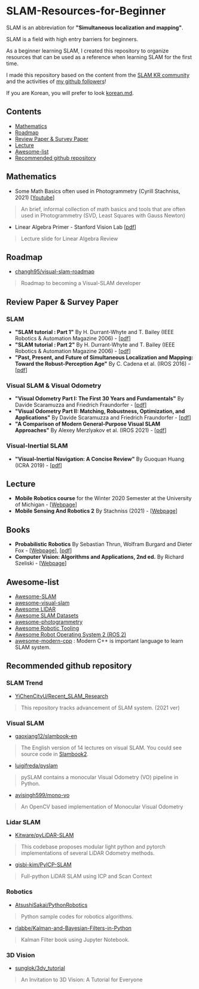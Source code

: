 # SLAM-Resources-for-Beginner

SLAM is an abbreviation for **"Simultaneous localization and mapping"**.  

SLAM is a field with high entry barriers for beginners.  

As a beginner learning SLAM, I created this repository to organize resources that can be used as a reference when learning SLAM for the first time.  

I made this repository based on the content from the [SLAM KR community](https://www.facebook.com/groups/slamkr/) and the activities of [my github followers](https://github.com/Taeyoung96?tab=following)!  

If you are Korean, you will prefer to look [korean.md](https://github.com/Taeyoung96/SLAM-Resources-for-Beginner/blob/master/korean.md).  

## Contents  

- [Mathematics](#Mathematics)  
- [Roadmap](#Roadmap)  
- [Review Paper & Survey Paper](#review-paper--survey-paper)  
- [Lecture](#Lecture)  
- [Awesome-list](#Awesome-list)  
- [Recommended github repository](#Recommended-github-repository)  

## Mathematics  

- Some Math Basics often used in Photogrammetry (Cyrill Stachniss, 2021) [[Youtube](https://youtu.be/Q042jupFMbU)]    
> An brief, informal collection of math basics and tools that are often used in Photogrammetry (SVD, Least Squares with Gauss Newton)  

- Linear Algebra Primer - Stanford Vision Lab [[pdf](http://vision.stanford.edu/teaching/cs131_fall1617/lectures/lecture2_linalg_review_cs131_2016.pdf)]  
> Lecture slide for Linear Algebra Review  

## Roadmap

- [changh95/visual-slam-roadmap](https://github.com/changh95/visual-slam-roadmap)  
> Roadmap to becoming a Visual-SLAM developer  

## Review Paper & Survey Paper    

### SLAM  

- **"SLAM tutorial : Part 1"** By H. Durrant-Whyte and T. Bailey (IEEE Robotics & Automation Magazine 2006) - [[pdf](https://www.doc.ic.ac.uk/~ajd/Robotics/RoboticsResources/SLAMTutorial1.pdf)]
- **"SLAM tutorial : Part 2"** By H. Durrant-Whyte and T. Bailey (IEEE Robotics & Automation Magazine 2006) - [[pdf](https://www.doc.ic.ac.uk/~ajd/Robotics/RoboticsResources/SLAMTutorial2.pdf)]  
- **"Past, Present, and Future of Simultaneous Localization and Mapping: Toward the Robust-Perception Age"** By C. Cadena et al. (IROS 2016) - [[pdf](http://rpg.ifi.uzh.ch/docs/TRO16_cadena.pdf)]  


### Visual SLAM & Visual Odometry  

- **"Visual Odometry Part I: The First 30 Years and Fundamentals"** By Davide Scaramuzza and Friedrich Fraundorfer - [[pdf](http://rpg.ifi.uzh.ch/docs/VO_Part_I_Scaramuzza.pdf)]  
- **"Visual Odometry Part II: Matching, Robustness, Optimization, and Applications"** By Davide Scaramuzza and Friedrich Fraundorfer - [[pdf](http://rpg.ifi.uzh.ch/docs/VO_Part_II_Scaramuzza.pdf)]  
- **"A Comparison of Modern General-Purpose Visual SLAM Approaches"** By Alexey Merzlyakov et al. (IROS 2021) - [[pdf](https://arxiv.org/abs/2107.07589)]  

### Visual-Inertial SLAM  

- **"Visual-Inertial Navigation: A Concise Review"** By Guoquan Huang (ICRA 2019) - [[pdf](https://arxiv.org/abs/1906.02650)]  

## Lecture  

- **Mobile Robotics course** for the Winter 2020 Semester at the University of Michigan - [[Webpage](http://robots.engin.umich.edu/mobilerobotics/?fbclid=IwAR1NcjOxtgv6ohDPxFkAXIMDn91933IgGSXvav0HpO8lBWwCP0agFkoUS5A#lectures)]  
- **Mobile Sensing And Robotics 2** By Stachniss (2021) - [[Webpage](https://www.ipb.uni-bonn.de/msr2-2021/)]  

## Books 

- **Probabilistic Robotics** By Sebastian Thrun, Wolfram Burgard and Dieter Fox - [[Webpage](https://mitpress.mit.edu/books/probabilistic-robotics)], [[pdf](https://docs.ufpr.br/~danielsantos/ProbabilisticRobotics.pdf)]  
- **Computer Vision: Algorithms and Applications, 2nd ed.** By Richard Szeliski - [[Webpage](http://szeliski.org/Book/)]

## Awesome-list  
- [Awesome-SLAM](https://github.com/SilenceOverflow/Awesome-SLAM)  
- [awesome-visual-slam](https://github.com/tzutalin/awesome-visual-slam)  
- [Awesome LIDAR](https://github.com/szenergy/awesome-lidar)  
- [Awesome SLAM Datasets](https://github.com/youngguncho/awesome-slam-datasets)  
- [awesome-photogrammetry](https://github.com/awesome-photogrammetry/awesome-photogrammetry)  
- [Awesome Robotic Tooling](https://github.com/protontypes/awesome-robotic-tooling#simultaneous-localization-and-mapping)  
- [Awesome Robot Operating System 2 (ROS 2)](https://github.com/fkromer/awesome-ros2)  
- [awesome-modern-cpp](https://github.com/rigtorp/awesome-modern-cpp) : Modern C++ is important language to learn SLAM system.  



## Recommended github repository  

### SLAM Trend
- [YiChenCityU/Recent_SLAM_Research](https://github.com/YiChenCityU/Recent_SLAM_Research)  
> This repository tracks advancement of SLAM system. (2021 ver)  

### Visual SLAM  

- [gaoxiang12/slambook-en](https://github.com/gaoxiang12/slambook-en)  
> The English version of 14 lectures on visual SLAM. You could see source code in [Slambook2](https://github.com/gaoxiang12/slambook2).  

- [luigifreda/pyslam](https://github.com/luigifreda/pyslam)  
> pySLAM contains a monocular Visual Odometry (VO) pipeline in Python.  

- [avisingh599/mono-vo](https://github.com/avisingh599/mono-vo)  
> An OpenCV based implementation of Monocular Visual Odometry  

### Lidar SLAM
- [Kitware/pyLiDAR-SLAM](https://github.com/Kitware/pyLiDAR-SLAM)  
> This codebase proposes modular light python and pytorch implementations of several LiDAR Odometry methods.

- [gisbi-kim/PyICP-SLAM](https://github.com/gisbi-kim/PyICP-SLAM)  
> Full-python LiDAR SLAM using ICP and Scan Context  

### Robotics  
- [AtsushiSakai/PythonRobotics](https://github.com/AtsushiSakai/PythonRobotics)  
> Python sample codes for robotics algorithms.  

- [rlabbe/Kalman-and-Bayesian-Filters-in-Python](https://github.com/rlabbe/Kalman-and-Bayesian-Filters-in-Python)  
> Kalman Filter book using Jupyter Notebook.  

### 3D Vision  
- [sunglok/3dv_tutorial](https://github.com/sunglok/3dv_tutorial)  
> An Invitation to 3D Vision: A Tutorial for Everyone  








